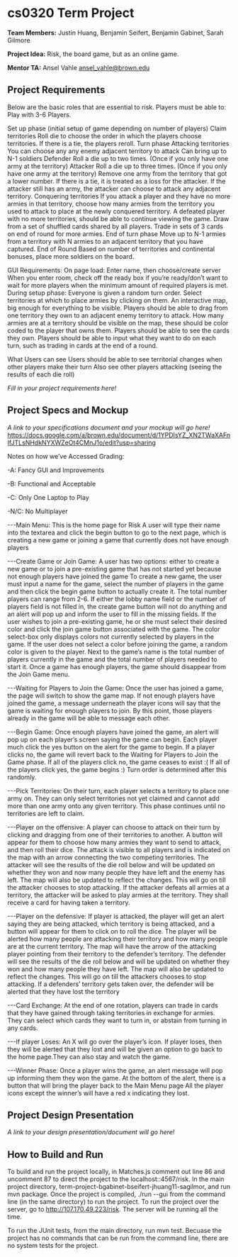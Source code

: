 # cs0320 Term Project

**Team Members:**
Justin Huang,
Benjamin Seifert,
Benjamin Gabinet,
Sarah Gilmore

**Project Idea:** 
Risk, the board game, but as an online game.

**Mentor TA:**
Ansel Vahle
ansel_vahle@brown.edu

## Project Requirements
Below are the basic roles that are essential to risk. Players must be able to:
Play with 3-6 Players.

Set up phase (initial setup of game depending on number of players)
  Claim territories
  Roll die to choose the order in which the players choose territories. If there is a tie, the players reroll.
Turn phase
  Attacking territories
    You can choose any any enemy adjacent territory to attack
    Can bring up to N-1 soldiers
    Defender
      Roll a die up to two times. (Once if you only have one army at the territory)
    Attacker
      Roll a die up to three times. (Once if you only have one army at the territory)
    Remove one army from the territory that got a lower number. If there is a tie, it is treated as a loss for the attacker.
    If the attacker still has an army, the attacker can choose to attack any adjacent territory.
  Conquering territories
    If you attack a player and they have no more armies in that territory, choose how many armies from the territory you used to attack to place at the newly conquered territory.
    A defeated player with no more territories, should be able to continue viewing the game.
  Draw from a set of shuffled cards shared by all players. 
    Trade in sets of 3 cards on end of round for more armies.
End of turn phase
  Move up to N-1 armies from a territory with N armies to an adjacent territory that you have captured.
End of Round
  Based on number of territories and continental bonuses, place more soldiers on the board.


GUI Requirements:
On page load: 
  Enter name, then choose/create server
  When you enter room, check off the ready box if you’re ready/don’t want to wait for more players when the minimum amount of required players is met.
During setup phase:
  Everyone is given a random turn order.
  Select territories at which to place armies by clicking on them.
An interactive map, big enough for everything to be visible.
  Players should be able to drag from one territory they own to an adjacent enemy territory to attack.
  How many armies are at a territory should be visible on the map, these should be color coded to the player that owns them.
Players should be able to see the cards they own.
Players should be able to input what they want to do on each turn, such as trading in cards at the end of a round.

What Users can see
Users should be able to see territorial changes when other players make their turn 
Also see other players attacking (seeing the results of each die roll) 


_Fill in your project requirements here!_

## Project Specs and Mockup
_A link to your specifications document and your mockup will go here!_
https://docs.google.com/a/brown.edu/document/d/1YPDIsYZ_XN2TWaXAFnIfJTLsNHdkNYXWZeOt4CMnJ1o/edit?usp=sharing

Notes on how we’ve Accessed Grading:

-A: Fancy GUI and Improvements

-B: Functional and Acceptable

-C: Only One Laptop to Play

-N/C: No Multiplayer

---Main Menu:
This is the home page for Risk
A user will type their name into the textarea and click the begin button to go to the next  page, which is creating a new game or joining a game that currently does not have enough players

---Create Game or Join Game:
A user has two options: either to create a new game or to join a pre-existing game that has not started yet because not enough players have joined the game
To create a new game, the user must input a name for the game, select the number of players in the game and then click the begin game button to actually create it. The total number players can range from 2-6. If either the lobby name field or the number of players field is not filled in, the create game button will not do anything and an alert will pop up and inform the user to fill in the missing fields.
If the user wishes to join a pre-existing game, he or she must select their desired color and click the join game button associated with the game. The color select-box only displays colors not currently selected by players in the game. If the user does not select a color before joining the game, a random color is given to the player.
Next to the game’s name is the total number of players currently in the game and the total number of players needed to start it.
Once a game has enough players, the game should disappear from the Join Game menu.

---Waiting for Players to Join the Game:
Once the user has joined a game, the page will switch to show the game map. If not enough players have joined the game, a message underneath the player icons will say that the game is waiting for enough players to join.
By this point, those players already in the game will be able to message each other.

---Begin Game:
Once enough players have joined the game, an alert will pop up on each player’s screen saying the game can begin. Each player much click the yes button on the alert for the game to begin.
If a player clicks no, the game will revert back to the Waiting for Players to Join the Game phase.
If all of the players click no, the game ceases to exist :(
If all of the players click yes, the game begins :)
Turn order is determined after this randomly.

---Pick Territories:
On their turn, each player selects a territory to place one army on. 
They can only select territories not yet claimed and cannot add more than one army onto any given territory.
This phase continues until no territories are left to claim.

---Player on the offensive:
A player can choose to attack on their turn by clicking and dragging from one of their territories to another. A button will appear for them to choose how many armies they want to send to attack, and then roll their dice. The attack is visible to all players and is indicated on the map with an arrow connecting the two competing territories.
The attacker will see the results of the die roll below and will be updated on whether they won and now many people they have left and the enemy has left. The map will also be updated to reflect the changes.
This will go on till the attacker chooses to stop attacking.
If the attacker defeats all armies at a territory, the attacker will be asked to play armies at the territory. They shall receive a card for having taken a territory.

---Player on the defensive:
If player is attacked, the player will get an alert saying they are being attacked, which territory is being attacked, and a button will appear for them to click on to roll the dice. The player will be alerted how many people are attacking their territory and how many people are at the current territory. The map will have the arrow of the attacking player pointing from their territory to the defender’s territory. 
The defender  will see the results of the die roll below and will be updated on whether they won and how many people they have left. The map will also be updated to reflect the changes. 
This will go on till the attackers chooses to stop attacking.
If a defenders’ territory gets taken over, the defender will be alerted that they have lost the territory

---Card Exchange:
At the end of one rotation, players can trade in cards that they have gained through taking territories in exchange for armies. They can select which cards they want to turn in, or abstain from turning in any cards.

---If player Loses:
An X will go over the player’s icon. If player loses, then they will be alerted that they lost and will be given an option to go back to the home page.They can also stay and watch the game.

---Winner Phase:
Once a player wins the game, an alert message will pop up informing them they won the game.
At the bottom of the alert, there is a button that will bring the player back to the Main Menu page
All the player icons except the winner’s will have a red x indicating they lost.

## Project Design Presentation
_A link to your design presentation/document will go here!_

## How to Build and Run
To build and run the project locally, in Matches.js comment out line 86 and uncomment 87 to direct the project to the localhost::4567/risk. In the main project directory, term-project-bgabinet-bseifert-jhuang11-sagilmor, and run mvn package.
Once the project is compiled, ./run --gui from the command line (in the same directory) to run the project. To run the project over the server, go to http://107.170.49.223/risk. The server will be running all the time.

To run the JUnit tests, from the main directory, run mvn test. Becuase the project has no commands that can be run from the command line, there are no system tests for the project. 
